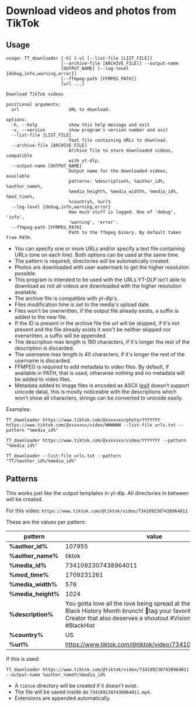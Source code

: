 # Download videos and photos from TikTok

## Usage

```console
usage: TT_downloader [-h] [-v] [--list-file [LIST_FILE]]
                     [--archive-file [ARCHIVE_FILE]] --output-name
                     [OUTPUT_NAME] [--log-level {debug,info,warning,error}]
                     [--ffmpeg-path [FFMPEG_PATH]]
                     [url ...]

Download TikTok videos

positional arguments:
  url                   URL to download.

options:
  -h, --help            show this help message and exit
  -v, --version         show program's version number and exit
  --list-file [LIST_FILE]
                        Text file containing URLs to download.
  --archive-file [ARCHIVE_FILE]
                        Archive file to store downloaded videos, compatible
                        with yt-dlp.
  --output-name [OUTPUT_NAME]
                        Output name for the downloaded videos, available
                        patterns: %description%, %author_id%, %author_name%,
                        %media_height%, %media_width%, %media_id%, %mod_time%,
                        %country%, %url%
  --log-level {debug,info,warning,error}
                        How much stuff is logged. One of 'debug', 'info',
                        'warning', 'error'.
  --ffmpeg-path [FFMPEG_PATH]
                        Path to the ffmpeg binary. By default taken from PATH.
```

- You can specify one or more URLs and/or specify a text file containing URLs (one on each line). Both options can be
  used at the same time.
- The pattern is required, directories will be automatically created.
- Photos are downloaded with user watermark to get the higher resolution possible.
- This program is intended to be used with the URLs YT-DLP isn't able to download as not all videos are downloaded with
  the higher resolution available.
- The archive file is compatible with yt-dlp's.
- Files modification time is set to the media's upload date.
- Files won't be overwritten, if the output file already exists, a suffix is added to the new file.
- If the ID is present in the archive file the url will be skipped, if it's not present and the file already exists it
  won't be neither skipped nor overwritten, a suffix will be appended.
- The description max length is 190 characters, if it's longer the rest of the description is discarded.
- The username max length is 40 characters, if it's longer the rest of the username is discarded.
- FFMPEG is required to add metadata to video files. By default, if available in PATH, that is used, otherwise nothing
  and no metadata will be added to video files.
- Metadata added to image files is encoded as ASCII ([exif](https://pypi.org/project/exif) doesn't support unicode
  data), this is mostly noticeable with the descriptions which won't show all characters, strings can be converted to
  unicode easily.

Examples:

```shell
TT_downloader https://www.tiktok.com/@xxxxxxx/photo/YYYYYYY https://www.tiktok.com/@xxxxxxx/video/WWWWWW --list-file urls.txt --pattern "%media_id%"
```

```shell
TT_downloader https://www.tiktok.com/@xxxxxxx/video/YYYYYYY --pattern "%media_id%"
```

```shell
TT_downloader --list-file urls.txt --pattern "TT/%author_id%/%media_id%"
```

## Patterns

This works just like the output templates in yt-dlp. All directories in between will be created.

For this video: `https://www.tiktok.com/@tiktok/video/7341092307438964011`

These are the values per pattern:

| pattern            | value                                                                                                                                                                                           |
|--------------------|-------------------------------------------------------------------------------------------------------------------------------------------------------------------------------------------------|
| **%author_id%**    | 107955                                                                                                                                                                                          |
| **%author_name%**  | tiktok                                                                                                                                                                                          |
| **%media_id%**     | 7341092307438964011                                                                                                                                                                             |
| **%mod_time%**     | 1709231261                                                                                                                                                                                      |
| **%media_width%**  | 576                                                                                                                                                                                             |
| **%media_height%** | 1024                                                                                                                                                                                            |
| **%description%**  | You gotta love all the love being spread at the #VisionaryVoices Black History Month brunch! 🖤tag your favorite #BlackTikTok Creator that also deserves a shoutout #VisionaryVoices #BlackHist |
| **%country%**      | US                                                                                                                                                                                              |
| **%url%**          | https://www.tiktok.com/@tiktok/video/7341092307438964011                                                                                                                                        |

If this is used:

```shell
TT_downloader https://www.tiktok.com/@tiktok/video/7341092307438964011 --output-name %author_name%\%media_id%
```

* A `tiktok` directory will be created if it doesn't exist.
* The file will be saved inside as `7341092307438964011.mp4`.
* Extensions are appended automatically.
